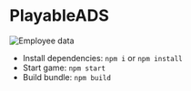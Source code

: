 # PlayableADS

![Employee data](/PlayableADS/screenshot.jpg?raw=true)

- Install dependencies: ```npm i``` or ```npm install```
- Start game: ```npm start```
- Build bundle: ```npm build```